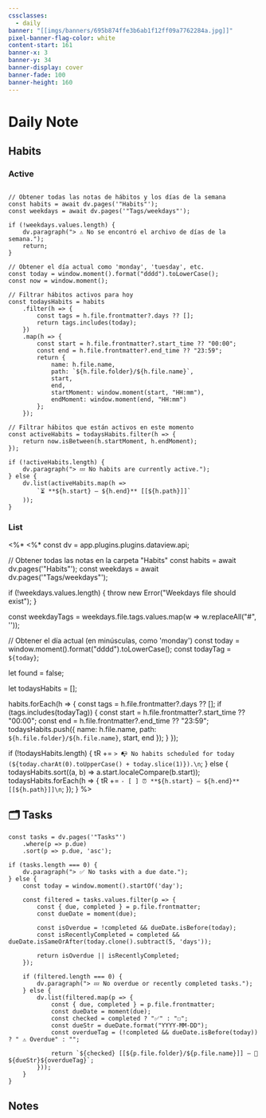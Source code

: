 ```yaml
---
cssclasses:
  - daily
banner: "[[imgs/banners/695b874ffe3b6ab1f12ff09a7762284a.jpg]]"
pixel-banner-flag-color: white
content-start: 161
banner-x: 3
banner-y: 34
banner-display: cover
banner-fade: 100
banner-height: 160
---
```

# Daily Note

## Habits

### **Active**
```dataviewjs

// Obtener todas las notas de hábitos y los días de la semana
const habits = await dv.pages('"Habits"');
const weekdays = await dv.pages('"Tags/weekdays"');

if (!weekdays.values.length) {
    dv.paragraph("> ⚠️ No se encontró el archivo de días de la semana.");
    return;
}

// Obtener el día actual como 'monday', 'tuesday', etc.
const today = window.moment().format("dddd").toLowerCase();
const now = window.moment();

// Filtrar hábitos activos para hoy
const todaysHabits = habits
    .filter(h => {
        const tags = h.file.frontmatter?.days ?? [];
        return tags.includes(today);
    })
    .map(h => {
        const start = h.file.frontmatter?.start_time ?? "00:00";
        const end = h.file.frontmatter?.end_time ?? "23:59";
        return {
            name: h.file.name,
            path: `${h.file.folder}/${h.file.name}`,
            start,
            end,
            startMoment: window.moment(start, "HH:mm"),
            endMoment: window.moment(end, "HH:mm")
        };
    });

// Filtrar hábitos que están activos en este momento
const activeHabits = todaysHabits.filter(h => {
    return now.isBetween(h.startMoment, h.endMoment);
});

if (!activeHabits.length) {
    dv.paragraph("> 💤 No habits are currently active.");
} else {
    dv.list(activeHabits.map(h =>
        `⏳ **${h.start} – ${h.end}** [[${h.path}]]`
    ));
}
```
### **List**
<%*
<%* const dv = app.plugins.plugins.dataview.api;

// Obtener todas las notas en la carpeta "Habits" const habits = await dv.pages('"Habits"'); const weekdays = await dv.pages('"Tags/weekdays"');

if (!weekdays.values.length) { throw new Error("Weekdays file should exist"); }

const weekdayTags = weekdays.file.tags.values.map(w => w.replaceAll("#", ''));

// Obtener el día actual (en minúsculas, como 'monday') const today = window.moment().format("dddd").toLowerCase(); const todayTag = `${today}`;

let found = false;

let todaysHabits = [];

habits.forEach(h => { const tags = h.file.frontmatter?.days ?? []; if (tags.includes(todayTag)) { const start = h.file.frontmatter?.start_time ?? "00:00"; const end = h.file.frontmatter?.end_time ?? "23:59"; todaysHabits.push({ name: h.file.name, path: `${h.file.folder}/${h.file.name}`, start, end }); } });

if (!todaysHabits.length) { tR += `> 📭 No habits scheduled for today (${today.charAt(0).toUpperCase() + today.slice(1)}).\n`; } else { todaysHabits.sort((a, b) => a.start.localeCompare(b.start)); todaysHabits.forEach(h => { tR += `- [ ] ⏰ **${h.start} – ${h.end}** [[${h.path}]]\n`; }); } %>

## 🗂️ Tasks
```dataviewjs
const tasks = dv.pages('"Tasks"')
    .where(p => p.due)
    .sort(p => p.due, 'asc');

if (tasks.length === 0) {
    dv.paragraph("> ✅ No tasks with a due date.");
} else {
    const today = window.moment().startOf('day');

    const filtered = tasks.values.filter(p => {
        const { due, completed } = p.file.frontmatter;
        const dueDate = moment(due);

        const isOverdue = !completed && dueDate.isBefore(today);
        const isRecentlyCompleted = completed && dueDate.isSameOrAfter(today.clone().subtract(5, 'days'));

        return isOverdue || isRecentlyCompleted;
    });

    if (filtered.length === 0) {
        dv.paragraph("> 💤 No overdue or recently completed tasks.");
    } else {
        dv.list(filtered.map(p => {
            const { due, completed } = p.file.frontmatter;
            const dueDate = moment(due);
            const checked = completed ? "✅" : "☐";
            const dueStr = dueDate.format("YYYY-MM-DD");
            const overdueTag = (!completed && dueDate.isBefore(today)) ? " ⚠️ Overdue" : "";

            return `${checked} [[${p.file.folder}/${p.file.name}]] — 📅 ${dueStr}${overdueTag}`;
        }));
    }
}

```
## Notes

